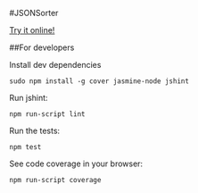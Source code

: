#JSONSorter

[Try it online!](http://jsonsorter.org)

##For developers

Install dev dependencies

    sudo npm install -g cover jasmine-node jshint

Run jshint:

    npm run-script lint

Run the tests:

    npm test

See code coverage in your browser:

    npm run-script coverage
